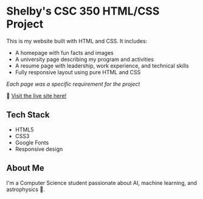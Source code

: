 # Shelby's CSC 350 HTML/CSS Project 

This is my website built with HTML and CSS. It includes:
- A homepage with fun facts and images
- A university page describing my program and activities
- A resume page with leadership, work experience, and technical skills
- Fully responsive layout using pure HTML and CSS

*Each page was a specific requirement for the project*



🔗 [Visit the live site here!](https://shelbyydiane.github.io/CSC_350_html_project/)

## Tech Stack
- HTML5
- CSS3
- Google Fonts
- Responsive design

## About Me
I'm a Computer Science student passionate about AI, machine learning, and astrophysics 🚀.
